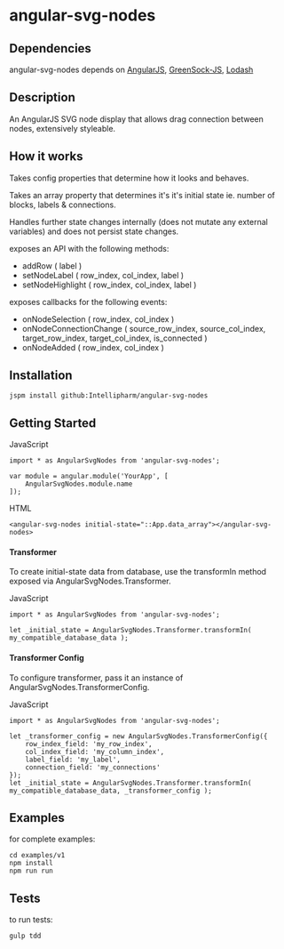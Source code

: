# angular-svg-nodes

## Dependencies
angular-svg-nodes depends on [AngularJS](https://github.com/angular/angular.js), [GreenSock-JS](https://github.com/greensock/GreenSock-JS), [Lodash](https://github.com/lodash/lodash)

## Description

An AngularJS SVG node display that allows drag connection between nodes, extensively styleable.

## How it works

Takes config properties that determine how it looks and behaves.

Takes an array property that determines it's it's initial state ie. number of blocks, labels & connections.

Handles further state changes internally (does not mutate any external variables) and does not persist state changes.

exposes an API with the following methods:
 * addRow ( label )
 * setNodeLabel ( row_index, col_index, label )
 * setNodeHighlight ( row_index, col_index, label )
 
exposes callbacks for the following events:
 * onNodeSelection ( row_index, col_index )
 * onNodeConnectionChange ( source_row_index, source_col_index, target_row_index, target_col_index, is_connected )
 * onNodeAdded ( row_index, col_index )

## Installation

```
jspm install github:Intellipharm/angular-svg-nodes
```

## Getting Started

JavaScript
```
import * as AngularSvgNodes from 'angular-svg-nodes';

var module = angular.module('YourApp', [
    AngularSvgNodes.module.name
]);
```

HTML
```
<angular-svg-nodes initial-state="::App.data_array"></angular-svg-nodes>
```

#### Transformer

To create initial-state data from database, use the transformIn method exposed via AngularSvgNodes.Transformer.

JavaScript
```
import * as AngularSvgNodes from 'angular-svg-nodes';

let _initial_state = AngularSvgNodes.Transformer.transformIn( my_compatible_database_data );
```

#### Transformer Config

To configure transformer, pass it an instance of AngularSvgNodes.TransformerConfig.

JavaScript
```
import * as AngularSvgNodes from 'angular-svg-nodes';

let _transformer_config = new AngularSvgNodes.TransformerConfig({
    row_index_field: 'my_row_index',
    col_index_field: 'my_column_index',
    label_field: 'my_label',
    connection_field: 'my_connections'
});
let _initial_state = AngularSvgNodes.Transformer.transformIn( my_compatible_database_data, _transformer_config );
```

## Examples

for complete examples:

```
cd examples/v1
npm install
npm run run
```

## Tests

to run tests:
```
gulp tdd
```